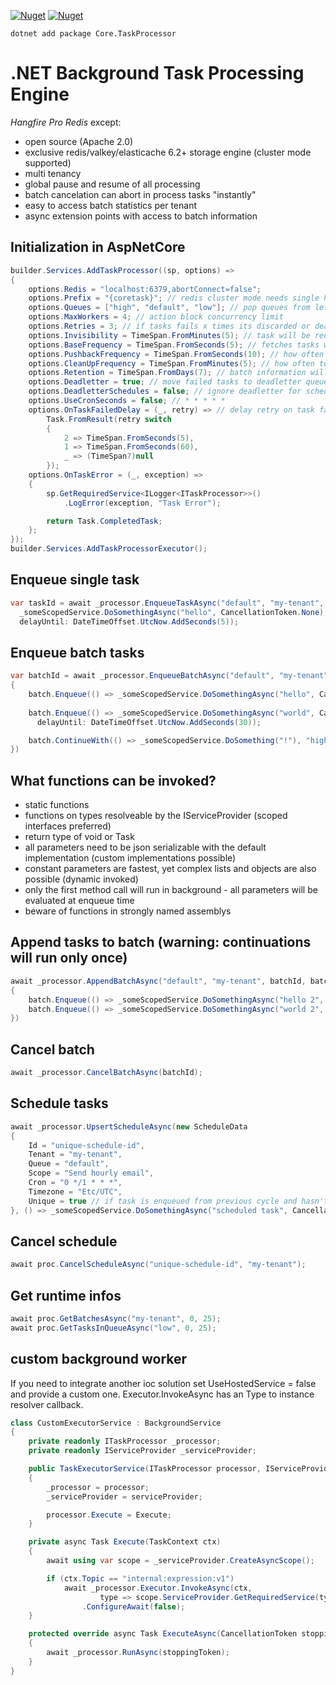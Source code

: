 [![Nuget](https://img.shields.io/nuget/v/Core.TaskProcessor)](https://www.nuget.org/packages/Core.TaskProcessor)
[![Nuget](https://img.shields.io/nuget/dt/Core.TaskProcessor)](https://www.nuget.org/packages/Core.TaskProcessor)

```
dotnet add package Core.TaskProcessor
```

# .NET Background Task Processing Engine
*Hangfire Pro Redis* except:
- open source (Apache 2.0)
- exclusive redis/valkey/elasticache 6.2+ storage engine (cluster mode supported)
- multi tenancy
- global pause and resume of all processing
- batch cancelation can abort in process tasks "instantly"
- easy to access batch statistics per tenant
- async extension points with access to batch information

## Initialization in AspNetCore

```csharp
builder.Services.AddTaskProcessor((sp, options) =>
{
    options.Redis = "localhost:6379,abortConnect=false";
    options.Prefix = "{coretask}"; // redis cluster mode needs single hash slot
    options.Queues = ["high", "default", "low"]; // pop queues from left to right - first non empty queue wins
    options.MaxWorkers = 4; // action block concurrency limit
    options.Retries = 3; // if tasks fails x times its discarded or deadlettered
    options.Invisibility = TimeSpan.FromMinutes(5); // task will be redelivered when taking longer than this
    options.BaseFrequency = TimeSpan.FromSeconds(5); // fetches tasks when reactive events failed
    options.PushbackFrequency = TimeSpan.FromSeconds(10); // how often to run task retry/delay pushbacks
    options.CleanUpFrequency = TimeSpan.FromMinutes(5); // how often to run batch cleanups
    options.Retention = TimeSpan.FromDays(7); // batch information will be kept this long
    options.Deadletter = true; // move failed tasks to deadletter queues
    options.DeadletterSchedules = false; // ignore deadletter for schedules or unique ones will pause indefinatly
    options.UseCronSeconds = false; // * * * * *
    options.OnTaskFailedDelay = (_, retry) => // delay retry on task failure
        Task.FromResult(retry switch
        {
            2 => TimeSpan.FromSeconds(5),
            1 => TimeSpan.FromSeconds(60),
            _ => (TimeSpan?)null
        });
    options.OnTaskError = (_, exception) =>
    {
        sp.GetRequiredService<ILogger<ITaskProcessor>>()
            .LogError(exception, "Task Error");

        return Task.CompletedTask;
    };
});
builder.Services.AddTaskProcessorExecutor();
```
## Enqueue single task

```csharp
var taskId = await _processor.EnqueueTaskAsync("default", "my-tenant",
  _someScopedService.DoSomethingAsync("hello", CancellationToken.None),
  delayUntil: DateTimeOffset.UtcNow.AddSeconds(5));
```

## Enqueue batch tasks

```csharp
var batchId = await _processor.EnqueueBatchAsync("default", "my-tenant", batch =>
{
    batch.Enqueue(() => _someScopedService.DoSomethingAsync("hello", CancellationToken.None));
    
    batch.Enqueue(() => _someScopedService.DoSomethingAsync("world", CancellationToken.None), 
      delayUntil: DateTimeOffset.UtcNow.AddSeconds(30));

    batch.ContinueWith(() => _someScopedService.DoSomething("!"), "high");
})
```

## What functions can be invoked?
- static functions
- functions on types resolveable by the IServiceProvider (scoped interfaces preferred)
- return type of void or Task
- all parameters need to be json serializable with the default implementation (custom implementations possible)
- constant parameters are fastest, yet complex lists and objects are also possible (dynamic invoked)
- only the first method call will run in background - all parameters will be evaluated at enqueue time
- beware of functions in strongly named assemblys 

## Append tasks to batch (warning: continuations will run only once)

```csharp
await _processor.AppendBatchAsync("default", "my-tenant", batchId, batch =>
{
    batch.Enqueue(() => _someScopedService.DoSomethingAsync("hello 2", CancellationToken.None));
    batch.Enqueue(() => _someScopedService.DoSomethingAsync("world 2", CancellationToken.None));
})
```

## Cancel batch
```csharp
await _processor.CancelBatchAsync(batchId);
```

## Schedule tasks

```csharp
await _processor.UpsertScheduleAsync(new ScheduleData
{
    Id = "unique-schedule-id",
    Tenant = "my-tenant",
    Queue = "default",
    Scope = "Send hourly email",
    Cron = "0 */1 * * *",
    Timezone = "Etc/UTC",
    Unique = true // if task is enqueued from previous cycle and hasn't completed yet, this cycle will be skipped
}, () => _someScopedService.DoSomethingAsync("scheduled task", CancellationToken.None));
```

## Cancel schedule
```csharp
await proc.CancelScheduleAsync("unique-schedule-id", "my-tenant");
```

## Get runtime infos
```csharp
await proc.GetBatchesAsync("my-tenant", 0, 25);
await proc.GetTasksInQueueAsync("low", 0, 25);
```

## custom background worker
If you need to integrate another ioc solution set UseHostedService = false
and provide a custom one. Executor.InvokeAsync has an Type to instance resolver callback.
```csharp
class CustomExecutorService : BackgroundService
{
    private readonly ITaskProcessor _processor;
    private readonly IServiceProvider _serviceProvider;

    public TaskExecutorService(ITaskProcessor processor, IServiceProvider serviceProvider)
    {
        _processor = processor;
        _serviceProvider = serviceProvider;

        processor.Execute = Execute;
    }

    private async Task Execute(TaskContext ctx)
    {
        await using var scope = _serviceProvider.CreateAsyncScope();

        if (ctx.Topic == "internal:expression:v1")
            await _processor.Executor.InvokeAsync(ctx,
                    type => scope.ServiceProvider.GetRequiredService(type))
                .ConfigureAwait(false);
    }

    protected override async Task ExecuteAsync(CancellationToken stoppingToken)
    {
        await _processor.RunAsync(stoppingToken);
    }
}
```




